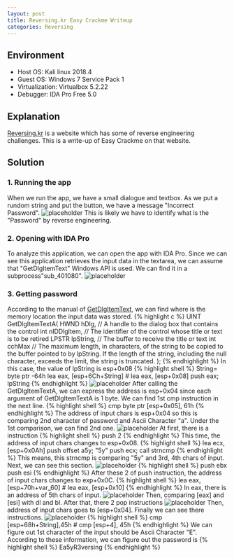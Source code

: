 ```yaml
---
layout: post
title: Reversing.kr Easy Crackme Writeup
categories: Reversing
---
```


## Environment
* Host OS: Kali linux 2018.4
* Guest OS: Windows 7 Service Pack 1
* Virtualization: Virtualbox 5.2.22 
* Debugger: IDA Pro Free 5.0

## Explanation
<a href="http://reversing.kr">Reversing.kr</a> is a website which has some of reverse engineering challenges.
This is a write-up of Easy Crackme on that website.


## Solution
### 1. Running the app
When we run the app, we have a small dialogue and textbox.
As we put a rundom string and put the button, we have a message "Incorrect Password".
![placeholder](https://inar1.github.io/public/images/2018-12-22-22-47-15.png)
This is likely we have to identify what is the "Password" by reverse engineering.

### 2. Opening with IDA Pro
To analyze this application, we can open the app with IDA Pro.
Since we can see this application retrieves the input data in the textarea, we can assume that "GetDlgItemText" Windows API is used.
We can find it in a subprocess"sub_401080".
![placeholder](https://inar1.github.io/public/images/2018-12-23-11-27-39.png)

### 3. Getting password
According to the manual of <a href="https://docs.microsoft.com/en-us/windows/desktop/api/winuser/nf-winuser-getdlgitemtexta">GetDlgItemText</a>, we can find where is the memory location the input data was stored.
{% highlight c %}
UINT GetDlgItemTextA(
  HWND  hDlg,	    // A handle to the dialog box that contains the control
  int   nIDDlgItem, // The identifier of the control whose title or text is to be retired
  LPSTR lpString,   // The buffer to receive the title or text
  int   cchMax      // The maximum length, in characters, of the string to be copied to the buffer pointed to by lpString. If the length of the string, including the null character, exceeds the limit, the string is truncated.
);
{% endhighlight %}
In this case, the value of lpString is esp+0x08
{% highlight shell %}
String= byte ptr -64h
lea eax, [esp+6Ch+String] # lea eax, [esp+0x08]
push eax; lpString
{% endhighlight %}
![placeholder](https://inar1.github.io/public/images/2018-12-24-16-30-20.png)
After calling the GetDlgItemTextA, we can express the address is esp+0x04 since each argument of GetDlgItemTextA is 1 byte.
We can find 1st cmp instruction in the next line.
{% highlight shell %}
cmp byte ptr [esp+0x05], 61h
{% endhighlight %}
The address of input chars is esp+0x04 so this is comparing 2nd character of password and Ascii Character "a".
Under the 1st comparison, we can find 2nd one.
![placeholder](https://inar1.github.io/public/images/2018-12-23-11-35-45.png)
At first, there is a instruction
{% highlight shell %}
push 2
{% endhighlight %}
This time, the address of input chars changes to esp+0x08.
{% highlight shell %}
lea ecx, [esp+0x0Ah]
push offset a5y; "5y"
push ecx;
call strncmp
{% endhighlight %}
This means, this strncmp is comparing "5y" and 3rd, 4th chars of input.
Next, we can see this section.
![placeholder](https://inar1.github.io/public/images/2018-12-24-16-33-23.png)
{% highlight shell %}
push ebx
push esi
{% endhighlight %}
After these 2 of push instruction, the address of input chars changes to exp+0x0C.
{% highlight shell %}
lea eax, [esp+70h+var_60] # lea eax, [esp+0x10]
{% endhighlight %}
In eax, there is an address of 5th chars of input.
![placeholder](https://inar1.github.io/public/images/2018-12-24-16-35-30.png)
Then, comparing [eax] and [esi] with dl and bl.
After that, there 2 pop instructions
![placeholder](https://inar1.github.io/public/images/2018-12-24-16-37-05.png)
Then, address of input chars goes to [esp+0x04].
Finally we can see there instructions.
![placeholder](https://inar1.github.io/public/images/2018-12-24-16-38-01.png)
{% highlight shell %}
cmp [esp+68h+String],45h # cmp [esp+4], 45h
{% endhighlight %}
We can figure out 1st character of the input should be Ascii Character "E".
According to these information, we can figure out the password is
{% highlight shell %}
Ea5yR3versing
{% endhighlight %}
